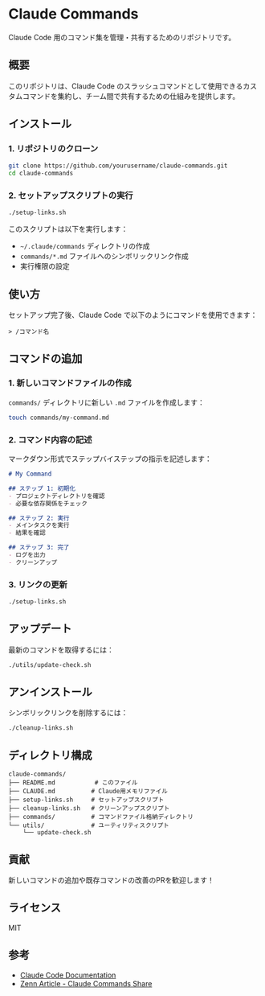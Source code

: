 # Claude Commands

Claude Code 用のコマンド集を管理・共有するためのリポジトリです。

## 概要

このリポジトリは、Claude Code のスラッシュコマンドとして使用できるカスタムコマンドを集約し、チーム間で共有するための仕組みを提供します。

## インストール

### 1. リポジトリのクローン

```bash
git clone https://github.com/yourusername/claude-commands.git
cd claude-commands
```

### 2. セットアップスクリプトの実行

```bash
./setup-links.sh
```

このスクリプトは以下を実行します：
- `~/.claude/commands` ディレクトリの作成
- `commands/*.md` ファイルへのシンボリックリンク作成
- 実行権限の設定

## 使い方

セットアップ完了後、Claude Code で以下のようにコマンドを使用できます：

```
> /コマンド名
```

## コマンドの追加

### 1. 新しいコマンドファイルの作成

`commands/` ディレクトリに新しい `.md` ファイルを作成します：

```bash
touch commands/my-command.md
```

### 2. コマンド内容の記述

マークダウン形式でステップバイステップの指示を記述します：

```markdown
# My Command

## ステップ 1: 初期化
- プロジェクトディレクトリを確認
- 必要な依存関係をチェック

## ステップ 2: 実行
- メインタスクを実行
- 結果を確認

## ステップ 3: 完了
- ログを出力
- クリーンアップ
```

### 3. リンクの更新

```bash
./setup-links.sh
```

## アップデート

最新のコマンドを取得するには：

```bash
./utils/update-check.sh
```

## アンインストール

シンボリックリンクを削除するには：

```bash
./cleanup-links.sh
```

## ディレクトリ構成

```
claude-commands/
├── README.md           # このファイル
├── CLAUDE.md          # Claude用メモリファイル
├── setup-links.sh     # セットアップスクリプト
├── cleanup-links.sh   # クリーンアップスクリプト
├── commands/          # コマンドファイル格納ディレクトリ
└── utils/             # ユーティリティスクリプト
    └── update-check.sh
```

## 貢献

新しいコマンドの追加や既存コマンドの改善のPRを歓迎します！

## ライセンス

MIT

## 参考

- [Claude Code Documentation](https://docs.anthropic.com/en/docs/claude-code)
- [Zenn Article - Claude Commands Share](https://zenn.dev/sdb_blog/articles/008-claude-commands-share)